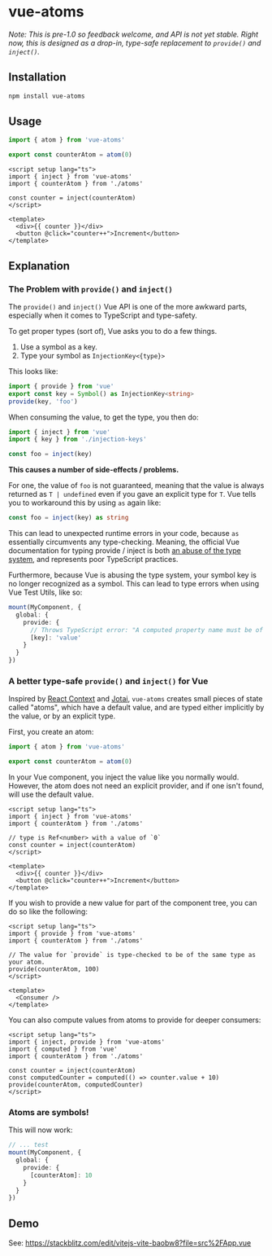 # vue-atoms

_Note: This is pre-1.0 so feedback welcome, and API is not yet stable. Right now, this is designed as a drop-in, type-safe replacement to `provide()` and `inject()`._

## Installation
```sh
npm install vue-atoms
```

## Usage
```ts
import { atom } from 'vue-atoms'

export const counterAtom = atom(0)
```
```vue
<script setup lang="ts">
import { inject } from 'vue-atoms'
import { counterAtom } from './atoms'

const counter = inject(counterAtom)
</script>

<template>
  <div>{{ counter }}</div>
  <button @click="counter++">Increment</button>
</template>
```

## Explanation
### The Problem with `provide()` and `inject()`

The `provide()` and `inject()` Vue API is one of the more awkward parts, especially when it comes to TypeScript and type-safety.

To get proper types (sort of), Vue asks you to do a few things.

1. Use a symbol as a key.
2. Type your symbol as `InjectionKey<{type}>`

This looks like:
```ts
import { provide } from 'vue'
export const key = Symbol() as InjectionKey<string>
provide(key, 'foo')
```
When consuming the value, to get the type, you then do:
```ts
import { inject } from 'vue'
import { key } from './injection-keys'

const foo = inject(key)
```

**This causes a number of side-effects / problems.**

For one, the value of `foo` is not guaranteed, meaning that the value is always returned as `T | undefined` even if you gave an explicit type for `T`. Vue tells you to workaround this by using `as` again like:
```ts
const foo = inject(key) as string
```

This can lead to unexpected runtime errors in your code, because `as` essentially circumvents any type-checking. Meaning, the official Vue documentation for typing provide / inject is both [an abuse of the type system](https://github.com/microsoft/TypeScript/issues/54885#issuecomment-1620688284), and represents poor TypeScript practices.

Furthermore, because Vue is abusing the type system, your symbol key is no longer recognized as a symbol. This can lead to type errors when using Vue Test Utils, like so:
```ts
mount(MyComponent, {
  global: {
    provide: {
      // Throws TypeScript error: "A computed property name must be of type 'string', 'number', 'symbol', or 'any'"
      [key]: 'value'
    }
  }
})
```

### A better type-safe `provide()` and `inject()` for Vue

Inspired by [React Context](https://react.dev/learn/passing-data-deeply-with-context) and [Jotai](https://jotai.org/), `vue-atoms` creates small pieces of state called "atoms", which have a default value, and are typed either implicitly by the value, or by an explicit type.

First, you create an atom:
```ts
import { atom } from 'vue-atoms'

export const counterAtom = atom(0)
```
In your Vue component, you inject the value like you normally would. However, the atom does not need an explicit provider, and if one isn't found, will use the default value.
```vue
<script setup lang="ts">
import { inject } from 'vue-atoms'
import { counterAtom } from './atoms'

// type is Ref<number> with a value of `0`
const counter = inject(counterAtom)
</script>

<template>
  <div>{{ counter }}</div>
  <button @click="counter++">Increment</button>
</template>
```
If you wish to provide a new value for part of the component tree, you can do so like the following:
```vue
<script setup lang="ts">
import { provide } from 'vue-atoms'
import { counterAtom } from './atoms'

// The value for `provide` is type-checked to be of the same type as your atom.
provide(counterAtom, 100)
</script>

<template>
  <Consumer />
</template>
```
You can also compute values from atoms to provide for deeper consumers:
```vue
<script setup lang="ts">
import { inject, provide } from 'vue-atoms'
import { computed } from 'vue'
import { counterAtom } from './atoms'

const counter = inject(counterAtom)
const computedCounter = computed(() => counter.value + 10)
provide(counterAtom, computedCounter)
</script>
```

### Atoms are symbols!

This will now work:
```ts
// ... test
mount(MyComponent, {
  global: {
    provide: {
      [counterAtom]: 10
    }
  }
})
```

## Demo

See: https://stackblitz.com/edit/vitejs-vite-baobw8?file=src%2FApp.vue